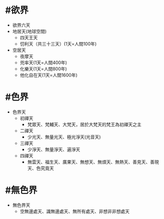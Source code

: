 # #欲界

* 欲界六天 
 * 地居天(地球空間)
   * 四天王天
   * 忉利天（共三十三天）(1天=人間100年)
 * 空居天
   * 夜摩天
   * 兜率天(1天=人間400年)
   * 化樂天(1天=人間800年)
   * 他化自在天(1天=人間1600年)

# #色界
* 色界天
  * 初禪天
    * 梵眾天、梵輔天、大梵天，居於大梵天的梵王為初禪天之主
  * 二禪天
    * 少光天、無量光天、極光淨天(光音天)
  * 三禪天
    * 少淨天、無量淨天、遍淨天
  * 四禪天
    * 無雲天、福生天、廣果天、無想天、無煩天、無熱天、善見天、善現天、色究竟天

# #無色界
* 無色界天 
  * 空無邊處天、識無邊處天、無所有處天、非想非非想處天